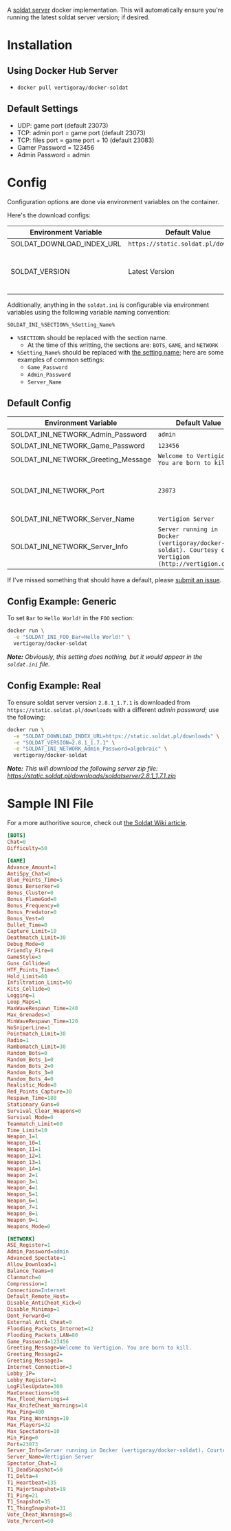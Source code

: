 A [soldat server](http://soldat.pl) docker implementation. This will automatically ensure you're running the latest soldat server version; if desired.

# Installation

## Using Docker Hub Server

- `docker pull vertigoray/docker-soldat`

## Default Settings

- UDP: game port (default 23073)
- TCP: admin port = game port (default 23073)
- TCP: files port = game port + 10 (default 23083) 
- Gamer Password = 123456
- Admin Password = admin

# Config

Configuration options are done via environment variables on the container. 

Here's the download configs:

| Environment Variable | Default Value | Notes |
| -------------------- | ------------- | ----- |
| SOLDAT_DOWNLOAD_INDEX_URL | `https://static.soldat.pl/downloads` | *No trailing slash.* |
| SOLDAT_VERSION | Latest Version | This is the number in the `soldatserver` zip file name at the download index url (ie: `soldatserver2.8.0_1.7.0rc2.zip` is version `2.8.0_1.7.0rc2`) |

Additionally, anything in the `soldat.ini` is configurable via environment variables using the following variable naming convention:

```
SOLDAT_INI_%SECTION%_%Setting_Name%
```

- `%SECTION%` should be replaced with the section name.
    - At the time of this writting, the sections are: `BOTS`, `GAME`, and `NETWORK`
- `%Setting_Name%` should be replaced with [the setting name](https://wiki.soldat.pl/index.php/Soldat.ini); here are some examples of common settings:
    - `Game_Password`
    - `Admin_Password`
    - `Server_Name`

## Default Config

| Environment Variable | Default Value | Notes |
| -------------------- | ------------- | ----- |
| SOLDAT_INI_NETWORK_Admin_Password | `admin` | |
| SOLDAT_INI_NETWORK_Game_Password | `123456` | |
| SOLDAT_INI_NETWORK_Greeting_Message | `Welcome to Vertigion. You are born to kill.` | |
| SOLDAT_INI_NETWORK_Port | `23073` | *Probably should never change this.* |
| SOLDAT_INI_NETWORK_Server_Name | `Vertigion Server` | |
| SOLDAT_INI_NETWORK_Server_Info | `Server running in Docker (vertigoray/docker-soldat). Courtesy of Vertigion (http://vertigion.com).` | |

If I've missed something that should have a default, please [submit an issue](https://github.com/VertigoRay/docker-soldat/issues).

## Config Example: Generic

To set `Bar` to `Hello World!` in the `FOO` section:

```bash
docker run \
  -e "SOLDAT_INI_FOO_Bar=Hello World!" \
  vertigoray/docker-soldat
```

***Note:*** *Obviously, this setting does nothing, but it would appear in the `soldat.ini` file.*

## Config Example: Real

To ensure soldat server version `2.8.1_1.7.1` is downloaded from `https://static.soldat.pl/downloads` with a different *admin password*; use the following:

```bash
docker run \
  -e "SOLDAT_DOWNLOAD_INDEX_URL=https://static.soldat.pl/downloads" \
  -e "SOLDAT_VERSION=2.8.1_1.7.1" \
  -e "SOLDAT_INI_NETWORK_Admin_Password=algebraic" \
  vertigoray/docker-soldat
```

***Note:*** *This will download the following server zip file: https://static.soldat.pl/downloads/soldatserver2.8.1_1.7.1.zip*

# Sample INI File

For a more authoritive source, check out [the Soldat Wiki article](https://wiki.soldat.pl/index.php/Soldat.ini).

```ini
[BOTS]
Chat=0
Difficulty=50

[GAME]
Advance_Amount=1
AntiSpy_Chat=0
Blue_Points_Time=5
Bonus_Berserker=0
Bonus_Cluster=0
Bonus_FlameGod=0
Bonus_Frequency=0
Bonus_Predator=0
Bonus_Vest=0
Bullet_Time=0
Capture_Limit=10
Deathmatch_Limit=30
Debug_Mode=0
Friendly_Fire=0
GameStyle=3
Guns_Collide=0
HTF_Points_Time=5
Hold_Limit=80
Infiltration_Limit=90
Kits_Collide=0
Logging=1
Loop_Maps=1
MaxWaveRespawn_Time=240
Max_Grenades=3
MinWaveRespawn_Time=120
NoSniperLine=1
Pointmatch_Limit=30
Radio=1
Rambomatch_Limit=30
Random_Bots=0
Random_Bots_1=0
Random_Bots_2=0
Random_Bots_3=0
Random_Bots_4=0
Realistic_Mode=0
Red_Points_Capture=30
Respawn_Time=180
Stationary_Guns=0
Survival_Clear_Weapons=0
Survival_Mode=0
Teammatch_Limit=60
Time_Limit=10
Weapon_1=1
Weapon_10=1
Weapon_11=1
Weapon_12=1
Weapon_13=1
Weapon_14=1
Weapon_2=1
Weapon_3=1
Weapon_4=1
Weapon_5=1
Weapon_6=1
Weapon_7=1
Weapon_8=1
Weapon_9=1
Weapons_Mode=0

[NETWORK]
ASE_Register=1
Admin_Password=admin
Advanced_Spectate=1
Allow_Download=1
Balance_Teams=0
Clanmatch=0
Compression=1
Connection=Internet
Default_Remote_Host=
Disable_AntiCheat_Kick=0
Disable_Minimap=1
Dont_Forward=0
External_Anti_Cheat=0
Flooding_Packets_Internet=42
Flooding_Packets_LAN=80
Game_Password=123456
Greeting_Message=Welcome to Vertigion. You are born to kill.
Greeting_Message2=
Greeting_Message3=
Internet_Connection=3
Lobby_IP=
Lobby_Register=1
LogFilesUpdate=300
MaxConnections=50
Max_Flood_Warnings=4
Max_KnifeCheat_Warnings=14
Max_Ping=400
Max_Ping_Warnings=10
Max_Players=32
Max_Spectators=10
Min_Ping=0
Port=23073
Server_Info=Server running in Docker (vertigoray/docker-soldat). Courtesy of Vertigion (http://vertigion.com).
Server_Name=Vertigion Server
Spectator_Chat=1
T1_DeadSnapshot=50
T1_Delta=4
T1_Heartbeat=135
T1_MajorSnapshot=19
T1_Ping=21
T1_Snapshot=35
T1_ThingSnapshot=31
Vote_Cheat_Warnings=8
Vote_Percent=60
```